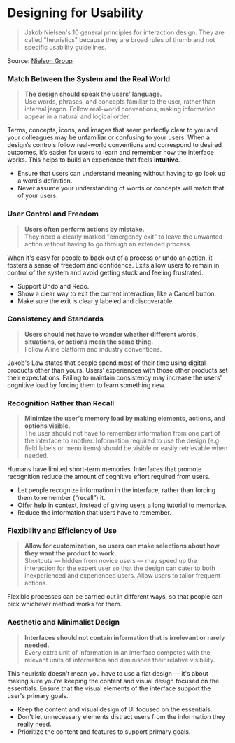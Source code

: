 # Designing for Usability

>Jakob Nielsen's 10 general principles for interaction design. They are called "heuristics" because they are broad rules of thumb and not specific usability guidelines. 

Source: [Nielson Group](https://www.nngroup.com/articles/ten-usability-heuristics/)
### Match Between the System and the Real World
> **The design should speak the users' language.**  
Use words, phrases, and concepts familiar to the user, rather than internal jargon. Follow real-world conventions, making information appear in a natural and logical order.

Terms, concepts, icons, and images that seem perfectly clear to you and your colleagues may be unfamiliar or confusing to your users. When a design’s controls follow real-world conventions and correspond to desired outcomes, it’s easier for users to learn and remember how the interface works. This helps to build an experience that feels **intuitive**.

- Ensure that users can understand meaning without having to go look up a word’s definition.
- Never assume your understanding of words or concepts will match that of your users.

### User Control and Freedom
> **Users often perform actions by mistake.**   
They need a clearly marked "emergency exit" to leave the unwanted action without having to go through an extended process.

When it's easy for people to back out of a process or undo an action, it fosters a sense of freedom and confidence. Exits allow users to remain in control of the system and avoid getting stuck and feeling frustrated.

- Support Undo and Redo.
- Show a clear way to exit the current interaction, like a Cancel button.
- Make sure the exit is clearly labeled and discoverable.

### Consistency and Standards
> **Users should not have to wonder whether different words, situations, or actions mean the same thing.**  
Follow Aline platform and industry conventions.

Jakob's Law states that people spend most of their time using digital products other than yours. Users’ experiences with those other products set their expectations. Failing to maintain consistency may increase the users' cognitive load by forcing them to learn something new.

### Recognition Rather than Recall
>**Minimize the user's memory load by making elements, actions, and options visible.**  
The user should not have to remember information from one part of the interface to another. Information required to use the design (e.g. field labels or menu items) should be visible or easily retrievable when needed.

Humans have limited short-term memories. Interfaces that promote recognition reduce the amount of cognitive effort required from users.
- Let people recognize information in the interface, rather than forcing them to remember (“recall”) it.
- Offer help in context, instead of giving users a long tutorial to memorize.
- Reduce the information that users have to remember.

### Flexibility and Efficiency of Use
> **Allow for customization, so users can make selections about how they want the product to work.**  
Shortcuts — hidden from novice users — may speed up the interaction for the expert user so that the design can cater to both inexperienced and experienced users. Allow users to tailor frequent actions.

Flexible processes can be carried out in different ways, so that people can pick whichever method works for them.

### Aesthetic and Minimalist Design
> **Interfaces should not contain information that is irrelevant or rarely needed.**  
Every extra unit of information in an interface competes with the relevant units of information and diminishes their relative visibility.

This heuristic doesn't mean you have to use a flat design — it's about making sure you're keeping the content and visual design focused on the essentials. Ensure that the visual elements of the interface support the user's primary goals.
- Keep the content and visual design of UI focused on the essentials.
- Don't let unnecessary elements distract users from the information they really need.
- Prioritize the content and features to support primary goals.